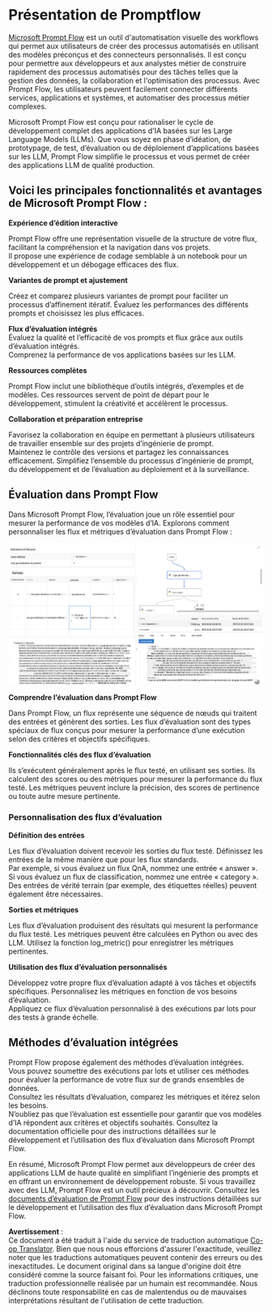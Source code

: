 <!--
CO_OP_TRANSLATOR_METADATA:
{
  "original_hash": "3cbe7629d254f1043193b7fe22524d55",
  "translation_date": "2025-05-07T14:45:24+00:00",
  "source_file": "md/01.Introduction/05/Promptflow.md",
  "language_code": "fr"
}
-->
# **Présentation de Promptflow**

[Microsoft Prompt Flow](https://microsoft.github.io/promptflow/index.html?WT.mc_id=aiml-138114-kinfeylo) est un outil d'automatisation visuelle des workflows qui permet aux utilisateurs de créer des processus automatisés en utilisant des modèles préconçus et des connecteurs personnalisés. Il est conçu pour permettre aux développeurs et aux analystes métier de construire rapidement des processus automatisés pour des tâches telles que la gestion des données, la collaboration et l'optimisation des processus. Avec Prompt Flow, les utilisateurs peuvent facilement connecter différents services, applications et systèmes, et automatiser des processus métier complexes.

Microsoft Prompt Flow est conçu pour rationaliser le cycle de développement complet des applications d'IA basées sur les Large Language Models (LLMs). Que vous soyez en phase d’idéation, de prototypage, de test, d’évaluation ou de déploiement d’applications basées sur les LLM, Prompt Flow simplifie le processus et vous permet de créer des applications LLM de qualité production.

## Voici les principales fonctionnalités et avantages de Microsoft Prompt Flow :

**Expérience d’édition interactive**

Prompt Flow offre une représentation visuelle de la structure de votre flux, facilitant la compréhension et la navigation dans vos projets.  
Il propose une expérience de codage semblable à un notebook pour un développement et un débogage efficaces des flux.

**Variantes de prompt et ajustement**

Créez et comparez plusieurs variantes de prompt pour faciliter un processus d’affinement itératif. Évaluez les performances des différents prompts et choisissez les plus efficaces.

**Flux d’évaluation intégrés**  
Évaluez la qualité et l’efficacité de vos prompts et flux grâce aux outils d’évaluation intégrés.  
Comprenez la performance de vos applications basées sur les LLM.

**Ressources complètes**

Prompt Flow inclut une bibliothèque d’outils intégrés, d’exemples et de modèles. Ces ressources servent de point de départ pour le développement, stimulent la créativité et accélèrent le processus.

**Collaboration et préparation entreprise**

Favorisez la collaboration en équipe en permettant à plusieurs utilisateurs de travailler ensemble sur des projets d’ingénierie de prompt.  
Maintenez le contrôle des versions et partagez les connaissances efficacement. Simplifiez l’ensemble du processus d’ingénierie de prompt, du développement et de l’évaluation au déploiement et à la surveillance.

## Évaluation dans Prompt Flow

Dans Microsoft Prompt Flow, l’évaluation joue un rôle essentiel pour mesurer la performance de vos modèles d’IA. Explorons comment personnaliser les flux et métriques d’évaluation dans Prompt Flow :

![PFVizualise](../../../../../translated_images/pfvisualize.c1d9ca75baa2a2221667124fa82ba2307f74a34620b9c1eff2cfc1fa2972909b.fr.png)

**Comprendre l’évaluation dans Prompt Flow**

Dans Prompt Flow, un flux représente une séquence de nœuds qui traitent des entrées et génèrent des sorties. Les flux d’évaluation sont des types spéciaux de flux conçus pour mesurer la performance d’une exécution selon des critères et objectifs spécifiques.

**Fonctionnalités clés des flux d’évaluation**

Ils s’exécutent généralement après le flux testé, en utilisant ses sorties. Ils calculent des scores ou des métriques pour mesurer la performance du flux testé. Les métriques peuvent inclure la précision, des scores de pertinence ou toute autre mesure pertinente.

### Personnalisation des flux d’évaluation

**Définition des entrées**

Les flux d’évaluation doivent recevoir les sorties du flux testé. Définissez les entrées de la même manière que pour les flux standards.  
Par exemple, si vous évaluez un flux QnA, nommez une entrée « answer ». Si vous évaluez un flux de classification, nommez une entrée « category ». Des entrées de vérité terrain (par exemple, des étiquettes réelles) peuvent également être nécessaires.

**Sorties et métriques**

Les flux d’évaluation produisent des résultats qui mesurent la performance du flux testé. Les métriques peuvent être calculées en Python ou avec des LLM. Utilisez la fonction log_metric() pour enregistrer les métriques pertinentes.

**Utilisation des flux d’évaluation personnalisés**

Développez votre propre flux d’évaluation adapté à vos tâches et objectifs spécifiques. Personnalisez les métriques en fonction de vos besoins d’évaluation.  
Appliquez ce flux d’évaluation personnalisé à des exécutions par lots pour des tests à grande échelle.

## Méthodes d’évaluation intégrées

Prompt Flow propose également des méthodes d’évaluation intégrées.  
Vous pouvez soumettre des exécutions par lots et utiliser ces méthodes pour évaluer la performance de votre flux sur de grands ensembles de données.  
Consultez les résultats d’évaluation, comparez les métriques et itérez selon les besoins.  
N’oubliez pas que l’évaluation est essentielle pour garantir que vos modèles d’IA répondent aux critères et objectifs souhaités. Consultez la documentation officielle pour des instructions détaillées sur le développement et l’utilisation des flux d’évaluation dans Microsoft Prompt Flow.

En résumé, Microsoft Prompt Flow permet aux développeurs de créer des applications LLM de haute qualité en simplifiant l’ingénierie des prompts et en offrant un environnement de développement robuste. Si vous travaillez avec des LLM, Prompt Flow est un outil précieux à découvrir. Consultez les [documents d’évaluation de Prompt Flow](https://learn.microsoft.com/azure/machine-learning/prompt-flow/how-to-develop-an-evaluation-flow?view=azureml-api-2?WT.mc_id=aiml-138114-kinfeylo) pour des instructions détaillées sur le développement et l’utilisation des flux d’évaluation dans Microsoft Prompt Flow.

**Avertissement** :  
Ce document a été traduit à l'aide du service de traduction automatique [Co-op Translator](https://github.com/Azure/co-op-translator). Bien que nous nous efforcions d'assurer l'exactitude, veuillez noter que les traductions automatiques peuvent contenir des erreurs ou des inexactitudes. Le document original dans sa langue d'origine doit être considéré comme la source faisant foi. Pour les informations critiques, une traduction professionnelle réalisée par un humain est recommandée. Nous déclinons toute responsabilité en cas de malentendus ou de mauvaises interprétations résultant de l'utilisation de cette traduction.